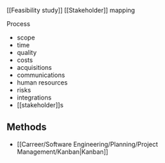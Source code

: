 [[Feasibility study]]
[[Stakeholder]] mapping

Process
- scope
- time
- quality
- costs
- acquisitions
- communications
- human resources
- risks
- integrations
- [[stakeholder]]s

## Methods

* [[Carreer/Software Engineering/Planning/Project Management/Kanban|Kanban]]